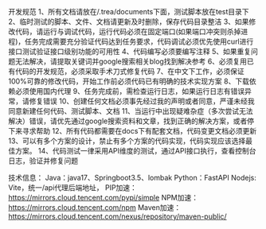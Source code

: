 开发规范
1、所有文档请放在/.trea/documents下面，测试脚本放在test目录下
2、临时测试的脚本、文件、文档请更新及时删除，保存代码目录整洁
3、如果修改代码，请运行与调试代码，运行代码必须在固定端口(如果端口冲突则杀掉进程)，任务完成需要充分验证代码达到任务要求，代码调试必须优先使用curl进行接口测试验证接口级别功能的可用性
4、代码编写必须要编写注释
5、如果重复问题无法解决，请提取关键词并google搜索相关blog找到解决参考
6、必须复用已有代码的开发规范，必须采取手术刀式修复代码
7、在中文下工作，必须保证100%可靠的修改代码，开始工作前必须代码已有明确的技术实现方案
8、下载依赖必须使用国内代理
9、任务完成前，需检查运行日志，如果运行日志有错误异常，请修复错误
10、创建任何文档必须事先经过我的声明或者同意，严谨未经我同意新建任何代码、测试脚本、文档
11、当运行中出现疑难杂症（多次尝试无法解决）错误，请优先通过google搜索资料和文章，找到正确的解决方案，或者停下来寻求帮助
12、所有代码都需要在docs下有配套文档，代码变更文档必须更新
13、可以有多个方案的设计，禁止有多个方案的代码实现，代码实现应该选择最佳方案。
14、代码测试一律采用API维度的测试，通过API接口执行，查看控制台日志，验证并修复问题

技术信息：
Java：java17、Springboot3.5、lombak
Python：FastAPI
Nodejs: Vite，统一/api代理后端地址，
PIP加速：https://mirrors.cloud.tencent.com/pypi/simple
NPM加速：https://mirrors.cloud.tencent.com/npm
Maven加速：https://mirrors.cloud.tencent.com/nexus/repository/maven-public/